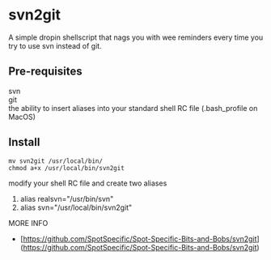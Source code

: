svn2git
=======
A simple dropin shellscript that nags you with wee reminders every time you try to use svn instead of git.

Pre-requisites
--------------
svn  
git  
the ability to insert aliases into your standard shell RC file (.bash_profile on MacOS)

Install
-------
    mv svn2git /usr/local/bin/
    chmod a+x /usr/local/bin/svn2git

modify your shell RC file and create two aliases
1. alias realsvn="/usr/bin/svn"
2. alias svn="/usr/local/bin/svn2git"

MORE INFO
- [https://github.com/SpotSpecific/Spot-Specific-Bits-and-Bobs/svn2git] (https://github.com/SpotSpecific/Spot-Specific-Bits-and-Bobs/svn2git)
